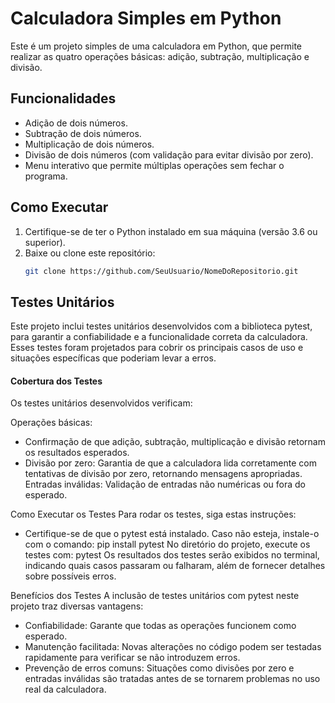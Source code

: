 # Calculadora Simples em Python

Este é um projeto simples de uma calculadora em Python, que permite realizar as quatro operações básicas: adição, subtração, multiplicação e divisão.

## Funcionalidades
- Adição de dois números.
- Subtração de dois números.
- Multiplicação de dois números.
- Divisão de dois números (com validação para evitar divisão por zero).
- Menu interativo que permite múltiplas operações sem fechar o programa.

## Como Executar
1. Certifique-se de ter o Python instalado em sua máquina (versão 3.6 ou superior).
2. Baixe ou clone este repositório:
   ```bash
   git clone https://github.com/SeuUsuario/NomeDoRepositorio.git

## Testes Unitários

Este projeto inclui testes unitários desenvolvidos com a biblioteca pytest, para garantir a confiabilidade e a funcionalidade correta da calculadora. Esses testes foram projetados para cobrir os principais casos de uso e situações específicas que poderiam levar a erros.

#### Cobertura dos Testes
Os testes unitários desenvolvidos verificam:

Operações básicas: 
- Confirmação de que adição, subtração, multiplicação e divisão retornam os resultados esperados.
- Divisão por zero: Garantia de que a calculadora lida corretamente com tentativas de divisão por zero, retornando mensagens apropriadas.
Entradas inválidas: Validação de entradas não numéricas ou fora do esperado.

Como Executar os Testes
Para rodar os testes, siga estas instruções:

- Certifique-se de que o pytest está instalado. Caso não esteja, instale-o com o comando:
   pip install pytest
   No diretório do projeto, execute os testes com:
   pytest
   Os resultados dos testes serão exibidos no terminal, indicando quais casos passaram ou falharam, além de fornecer detalhes sobre possíveis erros.

 Benefícios dos Testes
A inclusão de testes unitários com pytest neste projeto traz diversas vantagens:

- Confiabilidade: Garante que todas as operações funcionem como esperado.
- Manutenção facilitada: Novas alterações no código podem ser testadas rapidamente para verificar se não introduzem erros.
- Prevenção de erros comuns: Situações como divisões por zero e entradas inválidas são tratadas antes de se tornarem problemas no uso real da calculadora.
